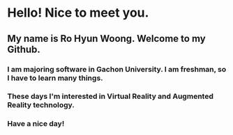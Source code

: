 # Hello! Nice to meet you.
## My name is Ro Hyun Woong. Welcome to my Github.
### I am majoring software in Gachon University. I am freshman, so I have to learn many things. 
### These days I'm interested in Virtual Reality and Augmented Reality technology. 
### Have a nice day!
